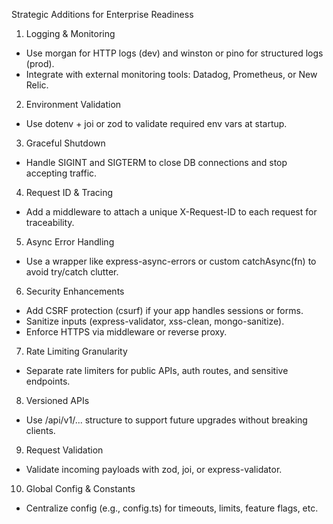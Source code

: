 Strategic Additions for Enterprise Readiness

1. Logging & Monitoring

- Use morgan for HTTP logs (dev) and winston or pino for structured logs (prod).
- Integrate with external monitoring tools: Datadog, Prometheus, or New Relic.

2. Environment Validation

- Use dotenv + joi or zod to validate required env vars at startup.

3. Graceful Shutdown

- Handle SIGINT and SIGTERM to close DB connections and stop accepting traffic.

4. Request ID & Tracing

- Add a middleware to attach a unique X-Request-ID to each request for traceability.

5. Async Error Handling

- Use a wrapper like express-async-errors or custom catchAsync(fn) to avoid try/catch clutter.

6. Security Enhancements

- Add CSRF protection (csurf) if your app handles sessions or forms.
- Sanitize inputs (express-validator, xss-clean, mongo-sanitize).
- Enforce HTTPS via middleware or reverse proxy.

7. Rate Limiting Granularity

- Separate rate limiters for public APIs, auth routes, and sensitive endpoints.

8. Versioned APIs

- Use /api/v1/... structure to support future upgrades without breaking clients.

9. Request Validation

- Validate incoming payloads with zod, joi, or express-validator.

10. Global Config & Constants

- Centralize config (e.g., config.ts) for timeouts, limits, feature flags, etc.
